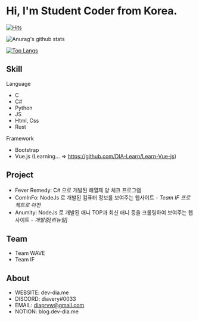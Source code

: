 # Hi, I'm Student Coder from Korea.

<!--
dia-7691/dia-7691** is a ✨ _special_ ✨ repository because its `README.md` (this file) appears on your GitHub profile.

- 🔭 I’m currently working on ...
- 🌱 I’m currently learning ...
- 👯 I’m looking to collaborate on ...
- 🤔 I’m looking for help with ...
- 💬 Ask me about ...
- 📫 How to reach me: ...
- 😄 Pronouns: ...
- ⚡ Fun fact: ...
-->

[![Hits](https://hits.seeyoufarm.com/api/count/incr/badge.svg?url=https://github.com/DYA-Code&count_bg=%23474747&title_bg=%236A6A6A&icon=&icon_color=%236E6E6E&title=view&edge_flat=true)](https://hits.seeyoufarm.com)


![Anurag's github stats](https://github-readme-stats.vercel.app/api?username=dya-code&show_icons=true&theme=radical)

[![Top Langs](https://github-readme-stats.vercel.app/api/top-langs/?username=dya-code)](https://github.com/anuraghazra/github-readme-stats)


## Skill

Language
 - C
 - C#
 - Python
 - JS
 - Html, Css
 - Rust
 
 Framework
 - Bootstrap
 - Vue.js (Learning... => https://github.com/DIA-Learn/Learn-Vue-js)
 
## Project
 - Fever Remedy: C# 으로 개발된 해열제 양 체크 프로그램
 - ComInFo: NodeJs 로 개발된 컴퓨터 정보를 보여주는 웹사이트 - *Team IF 프로젝트로 이전*
 - Anumity: NodeJs 로 개발된 애니 TOP과 최신 애니 등을 크롤링하여 보여주는 웹사이트 - *개발중[리뉴얼]*
 
## Team
 - Team WAVE
 - Team IF
 
## About
 - WEBSITE: dev-dia.me
 - DISCORD: diavery#0033
 - EMAIL: diaprvw@gmail.com
 - NOTION: blog.dev-dia.me
